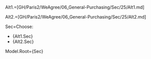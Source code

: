 Alt1.=[GH/Paris2/WeAgree/06_General-Purchasing/Sec/25/Alt1.md]

Alt2.=[GH/Paris2/WeAgree/06_General-Purchasing/Sec/25/Alt2.md]

Sec=Choose: <ul><li>{Alt1.Sec}</li><li>{Alt2.Sec}</li></ul>

Model.Root={Sec}